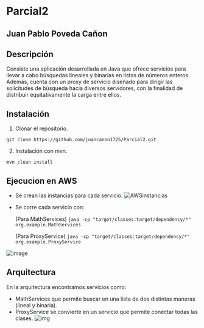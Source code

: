 # Parcial2

## Juan Pablo Poveda Cañon

## Descripción

Consiste una aplicación desarrollada en Java que ofrece servicios para llevar a cabo búsquedas lineales y binarias en listas de números enteros. Además, cuenta con un proxy de servicio diseñado para dirigir las solicitudes de búsqueda hacia diversos servidores, con la finalidad de distribuir equitativamente la carga entre ellos.

## Instalación

1. Clonar el repositorio.
   
`git clone https://github.com/juancanon1725/Parcial2.git`

2. Instalación con mvn.

`mvn clean install`

## Ejecucion en AWS

- Se crean las instancias para cada servicio.
![AWSinstancias](https://github.com/juancanon1725/Parcial2/assets/98672541/3c61a4ec-4573-406f-bc8c-fe411c559dd2)

- Se corre cada servicio con:
  
  (Para MathServices)
  `java -cp "target/classes:target/dependency/*" org.example.MathServices`

   (Para ProxyService)
  `java -cp "target/classes:target/dependency/*" org.example.ProxyService`
  
![image](https://github.com/juancanon1725/Parcial2/assets/98672541/51a6712f-e0e2-4b61-91a8-8077ff4dcda1)



## Arquitectura

En la arquitectura encontramos servicios como:
- MathServices que permite buscar en una lista de dos distintas maneras (lineal y binaria).
- ProxyService se convierte en un servicio que permite conectar todas las clases.
![img](https://github.com/juancanon1725/Parcial2/assets/98672541/804eb05b-8f48-4219-9ec9-1747e191d0c7)
